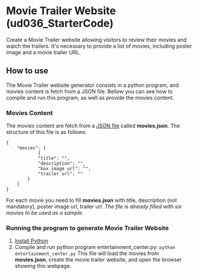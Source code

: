# Movie Trailer Website (ud036_StarterCode)
Create a Movie Trailer website allowing visitors to review their movies and watch the trailers. It's necessary to provide a list of movies, including poster image and a movie trailer URL.

## How to use
The Movie Trailer website generator consists in a python program, and movies content is fetch from a JSON file. Bellow you can see how to compile and run this program, as well as provide the movies content. 

### Movies Content
The movies content are fetch from a [JSON file](https://pythonspot.com/json-encoding-and-decoding-with-python/) called **movies.json**. The structure of this file is as follows:
```
{
	"movies": [
			{
		    "title": "",
		    "description": "",
		    "box image url": "",
		    "trailer url": ""
		}
    ]
}
```
For each movie you need to fill **movies.json** with title, description (not mandatory), poster image url, trailer url.
_The file is already filled with six movies to be used as a sample._

### Running the program to generate Movie Trailer Website
1. [Install Python](https://www.python.org/downloads/)
2. Compile and run python program entertainment_center.py:
``` python entertainment_center.py ```
This file will load the movies from **movies.json**, create the movie trailer website, and open the browser showing this webpage.
